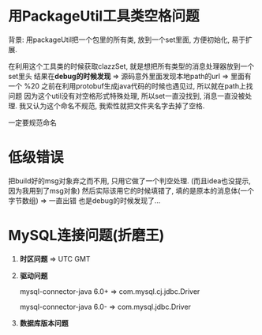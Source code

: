 # 用PackageUtil工具类空格问题

背景: 用packageUtil把一个包里的所有类, 放到一个set里面, 方便初始化, 易于扩展.

在利用这个工具类的时候获取clazzSet, 就是想把所有类型的消息处理器放到一个set里头
结果在**debug的时候发现** => 源码意外里面发现本地path的url => 里面有一个 %20 
之前在利用protobuf生成java代码的时候也遇见过, 所以就在path上找问题
因为这个util没有对空格形式特殊处理, 所以set一直没找到, 消息一直没被处理.
我又认为这个命名不规范, 我索性就把文件夹名字去掉了空格.

一定要规范命名

# 低级错误

把build好的msg对象弃之而不用, 只用它做了一个判空处理. (而且idea也没提示, 因为我用到了msg对象)
然后实际该用它的时候填错了, 填的是原本的消息体(一个字节数组) => 一直出错
也是debug的时候发现了...

# MySQL连接问题(折磨王)

1. **时区问题** => UTC GMT

2. **驱动问题**

   mysql-connector-java 6.0+ => com.mysql.cj.jdbc.Driver

   mysql-connector-java 6.0- => com.mysql.jdbc.Driver

3. **数据库版本问题**

